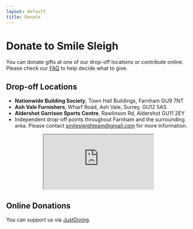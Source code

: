 ```yaml
---
layout: default
title: Donate
---
```


# Donate to Smile Sleigh

You can donate gifts at one of our drop-off locations or contribute online.  Please check our [FAQ](faq) to help decide what to give.

## Drop-off Locations
- **Nationwide Building Society**, Town Hall Buildings, Farnham GU9 7NT <a href="https://www.google.com/maps/search/?api=1&query=Nationwide+Building+Society,+Farnham" target="_blank"><i class="fas fa-map-marker-alt"></i></a>
- **Ash Vale Furnishers**, Wharf Road, Ash Vale, Surrey, GU12 5AS <a href="https://www.google.com/maps/search/?api=1&query=Ash+Vale+Furnishers,+Ash+Vale" target="_blank"><i class="fas fa-map-marker-alt"></i></a>
- **Aldershot Garrison Sports Centre**, Rawlinson Rd, Aldershot GU11 2EY <a href="https://www.google.com/maps/search/?api=1&query=Aldershot+Garrison+Sports+Centre,+Aldershot" target="_blank"><i class="fas fa-map-marker-alt"></i></a>
- Independent drop-off points throughout Farnham and the surrounding area. Please contact smilesleighteam@gmail.com for more information.
<p align="center"><iframe src="https://www.google.com/maps/d/embed?mid=18U-LfjGc3qUQ6PL9LJhd5M1FU7YD9iQ&ehbc=2E312F" class="map"></iframe></p>


## Online Donations
You can support us via [JustGiving](https://www.justgiving.com/crowdfunding/Smilesleigh24).

